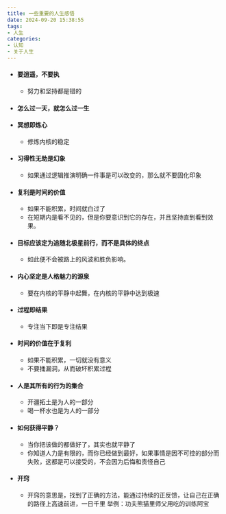 ```yaml
---
title: 一些重要的人生感悟
date: 2024-09-20 15:38:55
tags:
- 人生
categories:
- 认知
- 关于人生
---
```


- #### 要逍遥，不要执

  - 努力和坚持都是错的

- #### 怎么过一天，就怎么过一生

- #### 冥想即炼心

  - 修炼内核的稳定

- #### 习得性无助是幻象

  - 如果通过逻辑推演明确一件事是可以改变的，那么就不要固化印象

- #### 复利是时间的价值

  - 如果不能积累，时间就白过了
  - 在短期内是看不见的，但是你要意识到它的存在，并且坚持直到看到效果。

- #### 目标应该定为追随北极星前行，而不是具体的终点

  - 如此便不会被路上的风波和胜负影响。

- #### 内心坚定是人格魅力的源泉

  - 要在内核的平静中起舞，在内核的平静中达到极速

- #### 过程即结果

  - 专注当下即是专注结果

- #### 时间的价值在于复利

  - 如果不能积累，一切就没有意义
  - 不要捅漏洞，从而破坏积累过程

- #### 人是其所有的行为的集合

  - 开疆拓土是为人的一部分
  - 喝一杯水也是为人的一部分

- #### 如何获得平静？

  - 当你把该做的都做好了，其实也就平静了
  - 你知道人力是有限的，而你已经做到最好，如果事情是因不可控的部分而失败，这都是可以接受的，不会因为后悔和责怪自己

- #### 开窍

  - 开窍的意思是，找到了正确的方法，能通过持续的正反馈，让自己在正确的路径上高速前进，一日千里 举例：功夫熊猫里师父用吃的训练阿宝
